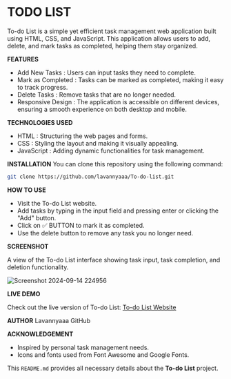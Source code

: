 # TODO LIST

To-do List is a simple yet efficient task management web application built using HTML, CSS, and JavaScript. 
This application allows users to add, delete, and mark tasks as completed, helping them stay organized.

**FEATURES**
- Add New Tasks : Users can input tasks they need to complete.
- Mark as Completed : Tasks can be marked as completed, making it easy to track progress.
- Delete Tasks : Remove tasks that are no longer needed.
- Responsive Design : The application is accessible on different devices, ensuring a smooth experience on both desktop and mobile.

**TECHNOLOGIES USED**
- HTML : Structuring the web pages and forms.
- CSS : Styling the layout and making it visually appealing.
- JavaScript : Adding dynamic functionalities for task management.

**INSTALLATION**
You can clone this repository using the following command:
```bash
git clone https://github.com/lavannyaaa/To-do-list.git
```

**HOW TO USE**
- Visit the To-do List website.
- Add tasks by typing in the input field and pressing enter or clicking the "Add" button.
- Click on ✅ BUTTON to mark it as completed.
- Use the delete button to remove any task you no longer need.

**SCREENSHOT**

A view of the To-do List interface showing task input, task completion, and deletion functionality.

![Screenshot 2024-09-14 224956](https://github.com/user-attachments/assets/44dd1d96-7b8d-42e1-b7bb-535f718c0afa)

**LIVE DEMO**

Check out the live version of To-do List: [ To-do List Website](https://lavannyaaa.github.io/To-do-list/)


**AUTHOR**
Lavannyaaa
GitHub

**ACKNOWLEDGEMENT**
- Inspired by personal task management needs.
- Icons and fonts used from Font Awesome and Google Fonts.

This `README.md` provides all necessary details about the **To-do List** project.
